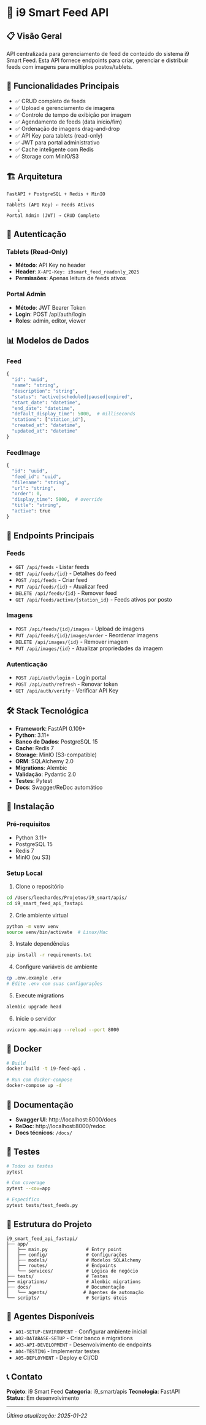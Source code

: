 # 🚀 i9 Smart Feed API

## 📋 Visão Geral

API centralizada para gerenciamento de feed de conteúdo do sistema i9 Smart Feed. Esta API fornece endpoints para criar, gerenciar e distribuir feeds com imagens para múltiplos postos/tablets.

## 🎯 Funcionalidades Principais

- ✅ CRUD completo de feeds
- ✅ Upload e gerenciamento de imagens
- ✅ Controle de tempo de exibição por imagem
- ✅ Agendamento de feeds (data início/fim)
- ✅ Ordenação de imagens drag-and-drop
- ✅ API Key para tablets (read-only)
- ✅ JWT para portal administrativo
- ✅ Cache inteligente com Redis
- ✅ Storage com MinIO/S3

## 🏗️ Arquitetura

```
FastAPI + PostgreSQL + Redis + MinIO
    ↓
Tablets (API Key) ← Feeds Ativos
    ↓
Portal Admin (JWT) → CRUD Completo
```

## 🔐 Autenticação

### Tablets (Read-Only)
- **Método**: API Key no header
- **Header**: `X-API-Key: i9smart_feed_readonly_2025`
- **Permissões**: Apenas leitura de feeds ativos

### Portal Admin
- **Método**: JWT Bearer Token
- **Login**: POST /api/auth/login
- **Roles**: admin, editor, viewer

## 📊 Modelos de Dados

### Feed
```python
{
  "id": "uuid",
  "name": "string",
  "description": "string",
  "status": "active|scheduled|paused|expired",
  "start_date": "datetime",
  "end_date": "datetime",
  "default_display_time": 5000,  # milliseconds
  "stations": ["station_id"],
  "created_at": "datetime",
  "updated_at": "datetime"
}
```

### FeedImage
```python
{
  "id": "uuid",
  "feed_id": "uuid",
  "filename": "string",
  "url": "string",
  "order": 0,
  "display_time": 5000,  # override
  "title": "string",
  "active": true
}
```

## 🔗 Endpoints Principais

### Feeds
- `GET /api/feeds` - Listar feeds
- `GET /api/feeds/{id}` - Detalhes do feed
- `POST /api/feeds` - Criar feed
- `PUT /api/feeds/{id}` - Atualizar feed
- `DELETE /api/feeds/{id}` - Remover feed
- `GET /api/feeds/active/{station_id}` - Feeds ativos por posto

### Imagens
- `POST /api/feeds/{id}/images` - Upload de imagens
- `PUT /api/feeds/{id}/images/order` - Reordenar imagens
- `DELETE /api/images/{id}` - Remover imagem
- `PUT /api/images/{id}` - Atualizar propriedades da imagem

### Autenticação
- `POST /api/auth/login` - Login portal
- `POST /api/auth/refresh` - Renovar token
- `GET /api/auth/verify` - Verificar API Key

## 🛠️ Stack Tecnológica

- **Framework**: FastAPI 0.109+
- **Python**: 3.11+
- **Banco de Dados**: PostgreSQL 15
- **Cache**: Redis 7
- **Storage**: MinIO (S3-compatible)
- **ORM**: SQLAlchemy 2.0
- **Migrations**: Alembic
- **Validação**: Pydantic 2.0
- **Testes**: Pytest
- **Docs**: Swagger/ReDoc automático

## 🚀 Instalação

### Pré-requisitos
- Python 3.11+
- PostgreSQL 15
- Redis 7
- MinIO (ou S3)

### Setup Local

1. Clone o repositório
```bash
cd /Users/leechardes/Projetos/i9_smart/apis/
cd i9_smart_feed_api_fastapi
```

2. Crie ambiente virtual
```bash
python -m venv venv
source venv/bin/activate  # Linux/Mac
```

3. Instale dependências
```bash
pip install -r requirements.txt
```

4. Configure variáveis de ambiente
```bash
cp .env.example .env
# Edite .env com suas configurações
```

5. Execute migrations
```bash
alembic upgrade head
```

6. Inicie o servidor
```bash
uvicorn app.main:app --reload --port 8000
```

## 🐳 Docker

```bash
# Build
docker build -t i9-feed-api .

# Run com docker-compose
docker-compose up -d
```

## 📝 Documentação

- **Swagger UI**: http://localhost:8000/docs
- **ReDoc**: http://localhost:8000/redoc
- **Docs técnicos**: `/docs/`

## 🧪 Testes

```bash
# Todos os testes
pytest

# Com coverage
pytest --cov=app

# Específico
pytest tests/test_feeds.py
```

## 📂 Estrutura do Projeto

```
i9_smart_feed_api_fastapi/
├── app/
│   ├── main.py              # Entry point
│   ├── config/              # Configurações
│   ├── models/              # Modelos SQLAlchemy
│   ├── routes/              # Endpoints
│   └── services/            # Lógica de negócio
├── tests/                   # Testes
├── migrations/              # Alembic migrations
├── docs/                    # Documentação
│   └── agents/             # Agentes de automação
└── scripts/                 # Scripts úteis
```

## 🤖 Agentes Disponíveis

- `A01-SETUP-ENVIRONMENT` - Configurar ambiente inicial
- `A02-DATABASE-SETUP` - Criar banco e migrations
- `A03-API-DEVELOPMENT` - Desenvolvimento de endpoints
- `A04-TESTING` - Implementar testes
- `A05-DEPLOYMENT` - Deploy e CI/CD

## 📞 Contato

**Projeto**: i9 Smart Feed
**Categoria**: i9_smart/apis
**Tecnologia**: FastAPI
**Status**: Em desenvolvimento

---

*Última atualização: 2025-01-22*